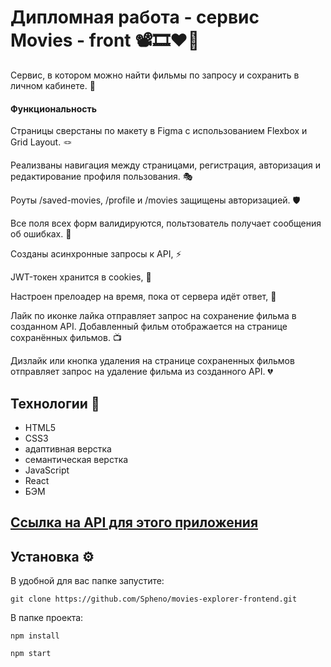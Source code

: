# Дипломная работа - сервис Movies - front 📽🎞❤️‍🔥

Сервис, в котором можно найти фильмы по запросу и сохранить в личном кабинете. 🔎

#### Функциональность

Страницы сверстаны по макету в Figma с использованием Flexbox и Grid Layout. 🪢

Реализваны навигация между страницами, регистрация, авторизация и редактирование профиля пользования. 🎭

Роуты /saved-movies, /profile и /movies защищены авторизацией. 🛡

Все поля всех форм валидируются, польтзователь получает сообщения об ошибках. 📌

Созданы асинхронные запросы к API, ⚡

JWT-токен хранится в cookies, 🍪

Настроен прелоадер на время, пока от сервера идёт ответ, 💫

Лайк по иконке лайка отправляет запрос на сохранение фильма в созданном API. Добавленный фильм отображается на странице сохранённых фильмов. 📺

Дизлайк или кнопка удаления на странице сохраненных фильмов отправляет запрос на удаление фильма из созданного API. 💔

## Технологии 🔨

- HTML5
- CSS3
- адаптивная верстка
- семантическая верстка
- JavaScript
- React
- БЭМ

## [Ссылка на API для этого приложения](https://github.com/Spheno/movies-explorer-api)

## Установка ⚙

В удобной для вас папке запустите:

```
git clone https://github.com/Spheno/movies-explorer-frontend.git
```

В папке проекта:

```
npm install
```

```
npm start
```





